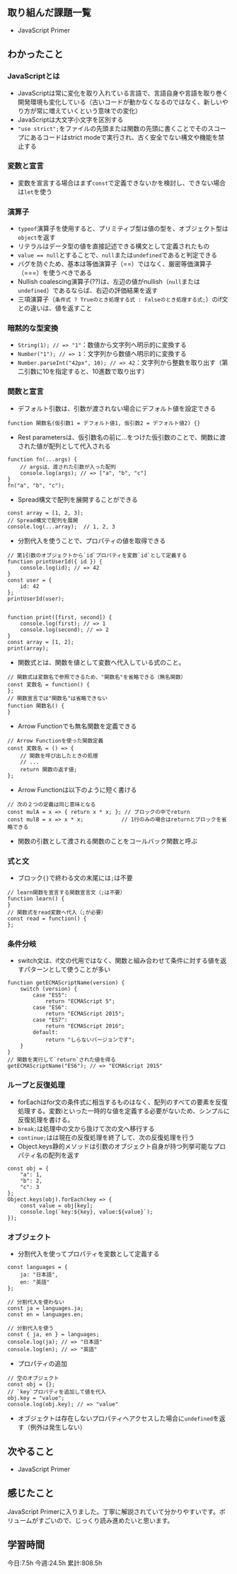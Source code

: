 ## 取り組んだ課題一覧
- JavaScript Primer
	
## わかったこと

### JavaScriptとは

- JavaScriptは常に変化を取り入れている言語で、言語自身や言語を取り巻く開発環境も変化している（古いコードが動かなくなるのではなく、新しいやり方が常に増えていくという意味での変化）
- JavaScriptは大文字小文字を区別する
- `"use strict";`をファイルの先頭または関数の先頭に書くことでそのスコープにあるコードはstrict modeで実行され、古く安全でない構文や機能を禁止する

### 変数と宣言

- 変数を宣言する場合はまず`const`で定義できないかを検討し、できない場合は`let`を使う

### 演算子

- `typeof`演算子を使用すると、プリミティブ型は値の型を、オブジェクト型は`object`を返す
- リテラルはデータ型の値を直接記述できる構文として定義されたもの
- `value == null`とすることで、`null`または`undefined`であると判定できる
- バグを防ぐため、基本は等価演算子（==）ではなく、厳密等価演算子（===）を使うべきである
- Nullish coalescing演算子(??)は、左辺の値がnullish（`null`または`undefined`）であるならば、右辺の評価結果を返す
- 三項演算子（`条件式 ? Trueのとき処理する式 : Falseのとき処理する式;`）のif文との違いは、値を返すこと

### 暗黙的な型変換

- `String(1); // => "1"`：数値から文字列へ明示的に変換する
- `Number("1"); // => 1`：文字列から数値へ明示的に変換する
- `Number.parseInt("42px", 10); // => 42`：文字列から整数を取り出す（第二引数に10を指定すると、10進数で取り出す）

### 関数と宣言

- デフォルト引数は、引数が渡されない場合にデフォルト値を設定できる
```
function 関数名(仮引数1 = デフォルト値1, 仮引数2 = デフォルト値2) {}
```
- Rest parametersは、仮引数名の前に...をつけた仮引数のことで、関数に渡された値が配列として代入される
```
function fn(...args) {
    // argsは、渡された引数が入った配列
    console.log(args); // => ["a", "b", "c"]
}
fn("a", "b", "c");
```
- Spread構文で配列を展開することができる
```
const array = [1, 2, 3];
// Spread構文で配列を展開
console.log(...array);  // 1, 2, 3
```
- 分割代入を使うことで、プロパティの値を取得できる
```
// 第1引数のオブジェクトから`id`プロパティを変数`id`として定義する
function printUserId({ id }) {
    console.log(id); // => 42
}
const user = {
    id: 42
};
printUserId(user);


function print([first, second]) {
    console.log(first); // => 1
    console.log(second); // => 2
}
const array = [1, 2];
print(array);
```
- 関数式とは、関数を値として変数へ代入している式のこと。
```
// 関数式は変数名で参照できるため、"関数名"を省略できる（無名関数）
const 変数名 = function() {
};
// 関数宣言では"関数名"は省略できない
function 関数名() {
}
```
- Arrow Functionでも無名関数を定義できる
```
// Arrow Functionを使った関数定義
const 変数名 = () => {
    // 関数を呼び出したときの処理
    // ...
    return 関数の返す値;
};
```
- Arrow Functionは以下のように短く書ける
```
// 次の２つの定義は同じ意味となる
const mulA = x => { return x * x; }; // ブロックの中でreturn
const mulB = x => x * x;            // 1行のみの場合はreturnとブロックを省略できる
```
- 関数の引数として渡される関数のことをコールバック関数と呼ぶ

### 式と文

- ブロック`{}`で終わる文の末尾には`;`は不要
```
// learn関数を宣言する関数宣言文（;は不要）
function learn() {
}
// 関数式をread変数へ代入（;が必要）
const read = function() {
};
```

### 条件分岐

- switch文は、if文の代用ではなく、関数と組み合わせて条件に対する値を返すパターンとして使うことが多い
```
function getECMAScriptName(version) {
    switch (version) {
        case "ES5":
            return "ECMAScript 5";
        case "ES6":
            return "ECMAScript 2015";
        case "ES7":
            return "ECMAScript 2016";
        default:
            return "しらないバージョンです";
    }
}
// 関数を実行して`return`された値を得る
getECMAScriptName("ES6"); // => "ECMAScript 2015"
```

### ループと反復処理

- forEachはfor文の条件式に相当するものはなく、配列のすべての要素を反復処理する。変数iといった一時的な値を定義する必要がないため、シンプルに反復処理を書ける。
- `break;`は処理中の文から抜けて次の文へ移行する
- `continue;`はは現在の反復処理を終了して、次の反復処理を行う
- Object.keys静的メソッドは引数のオブジェクト自身が持つ列挙可能なプロパティ名の配列を返す
```
const obj = {
    "a": 1,
    "b": 2,
    "c": 3
};
Object.keys(obj).forEach(key => {
    const value = obj[key];
    console.log(`key:${key}, value:${value}`);
});
```

### オブジェクト

- 分割代入を使ってプロパティを変数として定義する
```
const languages = {
    ja: "日本語",
    en: "英語"
};

// 分割代入を使わない
const ja = languages.ja;
const en = languages.en;

// 分割代入を使う
const { ja, en } = languages;
console.log(ja); // => "日本語"
console.log(en); // => "英語"
```
- プロパティの追加
```
// 空のオブジェクト
const obj = {};
// `key`プロパティを追加して値を代入
obj.key = "value";
console.log(obj.key); // => "value"
```
- オブジェクトは存在しないプロパティへアクセスした場合に`undefined`を返す（例外は発生しない）







## 次やること
- JavaScript Primer


## 感じたこと
JavaScript Primerに入りました。丁寧に解説されていて分かりやすいです。ボリュームがすごいので、じっくり読み進めたいと思います。


## 学習時間
今日:7.5h
今週:24.5h 
累計:808.5h